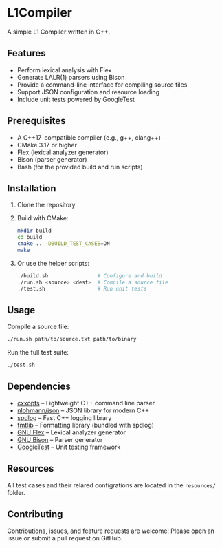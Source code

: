 # L1Compiler

A simple L1 Compiler written in C++.

## Features

* Perform lexical analysis with Flex
* Generate LALR(1) parsers using Bison
* Provide a command-line interface for compiling source files
* Support JSON configuration and resource loading
* Include unit tests powered by GoogleTest

## Prerequisites

* A C++17-compatible compiler (e.g., g++, clang++)
* CMake 3.17 or higher
* Flex (lexical analyzer generator)
* Bison (parser generator)
* Bash (for the provided build and run scripts)

## Installation

1. Clone the repository

2. Build with CMake:

   ```bash
   mkdir build
   cd build
   cmake .. -DBUILD_TEST_CASES=ON
   make
   ```

3. Or use the helper scripts:

   ```bash
   ./build.sh                # Configure and build
   ./run.sh <source> <dest>  # Compile a source file
   ./test.sh                 # Run unit tests
   ```

## Usage

Compile a source file:

```bash
./run.sh path/to/source.txt path/to/binary
```

Run the full test suite:

```bash
./test.sh
```

## Dependencies

* [cxxopts](https://github.com/jarro2783/cxxopts) – Lightweight C++ command line
  parser
* [nlohmann/json](https://github.com/nlohmann/json) – JSON library for modern
  C++
* [spdlog](https://github.com/gabime/spdlog) – Fast C++ logging library
* [fmtlib](https://github.com/fmtlib/fmt) – Formatting library (bundled with
  spdlog)
* [GNU Flex](https://github.com/westes/flex) – Lexical analyzer generator
* [GNU Bison](https://www.gnu.org/software/bison/) – Parser generator
* [GoogleTest](https://github.com/google/googletest) – Unit testing framework

## Resources

All test cases and their relared configrations are located in the `resources/` folder.

## Contributing

Contributions, issues, and feature requests are welcome! Please open an issue or
submit a pull request on GitHub.

